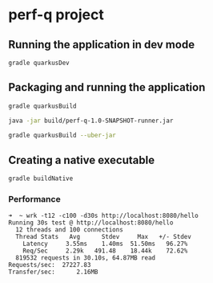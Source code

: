 # perf-q project

## Running the application in dev mode
```
gradle quarkusDev
```

## Packaging and running the application
```bash
gradle quarkusBuild
```
```bash
java -jar build/perf-q-1.0-SNAPSHOT-runner.jar
```
```bash
gradle quarkusBuild --uber-jar
```

## Creating a native executable
```bash
gradle buildNative
```

### Performance
```text
➜  ~ wrk -t12 -c100 -d30s http://localhost:8080/hello
Running 30s test @ http://localhost:8080/hello
  12 threads and 100 connections
  Thread Stats   Avg      Stdev     Max   +/- Stdev
    Latency     3.55ms    1.40ms  51.50ms   96.27%
    Req/Sec     2.29k   491.48    18.44k    72.62%
  819532 requests in 30.10s, 64.87MB read
Requests/sec:  27227.83
Transfer/sec:      2.16MB
```
